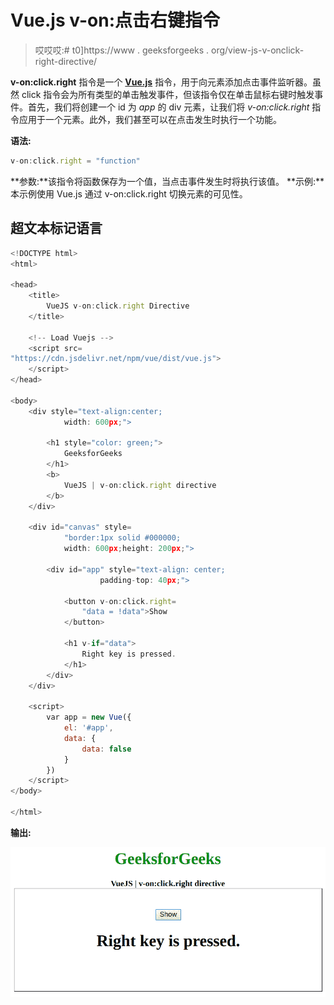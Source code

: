 # Vue.js v-on:点击右键指令

> 哎哎哎:# t0]https://www . geeksforgeeks . org/view-js-v-onclick-right-directive/

**v-on:click.right** 指令是一个 [**Vue.js**](https://www.geeksforgeeks.org/vue-js-introduction-installation/) 指令，用于向元素添加点击事件监听器。虽然 click 指令会为所有类型的单击触发事件，但该指令仅在单击鼠标右键时触发事件。首先，我们将创建一个 id 为 *app* 的 div 元素，让我们将 *v-on:click.right* 指令应用于一个元素。此外，我们甚至可以在点击发生时执行一个功能。

**语法:**

```js
v-on:click.right = "function"
```

**参数:**该指令将函数保存为一个值，当点击事件发生时将执行该值。
**示例:**本示例使用 Vue.js 通过 v-on:click.right 切换元素的可见性。

## 超文本标记语言

```js
<!DOCTYPE html>
<html>

<head>
    <title>
        VueJS v-on:click.right Directive
    </title>

    <!-- Load Vuejs -->
    <script src=
"https://cdn.jsdelivr.net/npm/vue/dist/vue.js">
    </script>
</head>

<body>
    <div style="text-align:center;
            width: 600px;">

        <h1 style="color: green;">
            GeeksforGeeks
        </h1>
        <b>
            VueJS | v-on:click.right directive
        </b>
    </div>

    <div id="canvas" style=
            "border:1px solid #000000;
            width: 600px;height: 200px;">

        <div id="app" style="text-align: center; 
                    padding-top: 40px;">

            <button v-on:click.right=
                "data = !data">Show
            </button>

            <h1 v-if="data">
                Right key is pressed.
            </h1>
        </div>
    </div>

    <script>
        var app = new Vue({
            el: '#app',
            data: {
                data: false
            }
        })
    </script>
</body>

</html>                   
```

**输出:**

![](img/c1d09621cadbab2b3c4d92acaed8a2ed.png)